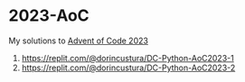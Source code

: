 # 2023-AoC

My solutions to [Advent of Code 2023](https://adventofcode.com/2023)

1. https://replit.com/@dorincustura/DC-Python-AoC2023-1
2. https://replit.com/@dorincustura/DC-Python-AoC2023-2
